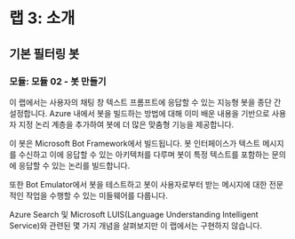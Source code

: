 ﻿---
lab:
    title: '랩 3: 소개'
    module: '모듈 2: 봇 만들기'
---

# 랩 3: 소개

## 기본 필터링 봇

### 모듈: 모듈 02 - 봇 만들기

이 랩에서는 사용자의 채팅 창 텍스트 프롬프트에 응답할 수 있는 지능형 봇을 종단 간 설정합니다. Azure 내에서 봇을 빌드하는 방법에 대해 이미 배운 내용을 기반으로 사용자 지정 논리 계층을 추가하여 봇에 더 많은 맞춤형 기능을 제공합니다.

이 봇은 Microsoft Bot Framework에서 빌드됩니다. 봇 인터페이스가 텍스트 메시지를 수신하고 이에 응답할 수 있는 아키텍처를 다루며 봇이 특정 텍스트를 포함하는 문의에 응답할 수 있는 논리를 빌드합니다.

또한 Bot Emulator에서 봇을 테스트하고 봇이 사용자로부터 받는 메시지에 대한 전문적인 작업을 수행할 수 있는 미들웨어를 다룹니다.

Azure Search 및 Microsoft LUIS(Language Understanding Intelligent Service)와 관련된 몇 가지 개념을 살펴보지만 이 랩에서는 구현하지 않습니다.